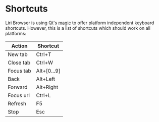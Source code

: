 # Shortcuts

Liri Browser is using Qt's [magic][qt-doc-standardkey] to offer platform independent keyboard shortcuts.
However, this is a list of shortcuts which should work on all platforms:

| Action    | Shortcut    |
|-----------|-------------|
| New tab   | Ctrl+T      |
| Close tab | Ctrl+W      |
| Focus tab | Alt+[0...9] |
| Back      | Alt+Left    |
| Forward   | Alt+Right   |
| Focus url | Ctrl+L      |
| Refresh   | F5          |
| Stop      | Esc         |

[qt-doc-standardkey]: http://doc.qt.io/qt-5/qkeysequence.html#StandardKey-enum